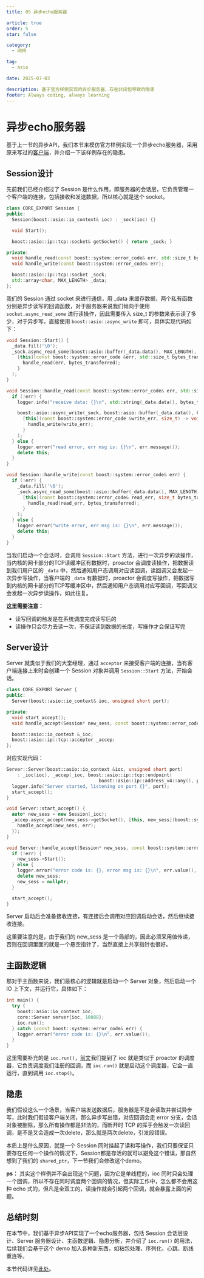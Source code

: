 ```yaml
---
title: 05 异步echo服务器

article: true
order: 5
star: false

category:
  - 网络

tag:
  - asio

date: 2025-07-03

description: 基于官方样例实现的异步服务器，存在非闭包导致的隐患
footer: Always coding, always learning
---
```


<!-- more -->

# 异步echo服务器

基于上一节的异步API，我们本节来模仿官方样例实现一个异步echo服务器，采用原来写过的[客户端](https://kbchulan.github.io/ClBlogs/blogs-main/asio/3-asio.html)，并介绍一下该样例存在的隐患。

## Session设计

先前我们已经介绍过了 Session 是什么作用，即服务器的会话层，它负责管理一个客户端的连接，包括接收和发送数据，所以核心就是这个 socket。

```cpp
class CORE_EXPORT Session {
public:
  Session(boost::asio::io_context& ioc) : _sock(ioc) {}

  void Start();

  boost::asio::ip::tcp::socket& getSocket() { return _sock; }

private:
  void handle_read(const boost::system::error_code& err, std::size_t bytes_transferred);
  void handle_write(const boost::system::error_code& err);

  boost::asio::ip::tcp::socket _sock;
  std::array<char, MAX_LENGTH> _data;
};
```


我们的 Session 通过 socket 来进行通信，用 _data 来缓存数据，两个私有函数分别是异步读写的回调函数，对于服务器来说我们倾向于使用 `socket.async_read_some` 进行读操作，因此需要传入 size_t 的参数来表示读了多少，对于异步写，直接使用 `boost::asio::async_write` 即可，具体实现代码如下：


```cpp
void Session::Start() {
  _data.fill('\0');
  _sock.async_read_some(boost::asio::buffer(_data.data(), MAX_LENGTH),
    [this](const boost::system::error_code &err, std::size_t bytes_transferred) -> void {
      handle_read(err, bytes_transferred);
    }
  );
}

void Session::handle_read(const boost::system::error_code& err, std::size_t bytes_transferred) {
  if (!err) {
    logger.info("receive data: {}\n", std::string(_data.data(), bytes_transferred));

    boost::asio::async_write(_sock, boost::asio::buffer(_data.data(), bytes_transferred),
      [this](const boost::system::error_code &write_err, size_t) -> void {
        handle_write(write_err);
      }
    );
  } else {
    logger.error("read error, err msg is: {}\n", err.message());
    delete this;
  }
}

void Session::handle_write(const boost::system::error_code& err) {
  if (!err) {
    _data.fill('\0');
    _sock.async_read_some(boost::asio::buffer(_data.data(), MAX_LENGTH),
      [this](const boost::system::error_code& read_err, size_t bytes_transferred) -> void {
        handle_read(read_err, bytes_transferred);
      }
    );
  } else {
    logger.error("write error, err msg is: {}\n", err.message());
    delete this;
  }
}
```

当我们启动一个会话时，会调用 `Session::Start` 方法，进行一次异步的读操作，当内核的网卡部分的TCP读缓冲区有数据时，proactor 会调度读操作，把数据读到我们用户区的 `_data` 中，然后通知用户态调用对应读回调，读回调又会发起一次异步写操作，当客户端的 `_data` 有数据时，proactor 会调度写操作，把数据写到内核的网卡部分的TCP写缓冲区中，然后通知用户态调用对应写回调，写回调又会发起一次异步读操作，如此往复。

**这里需要注意：**

- 读写回调的触发是在系统调度完成读写后的
- 读操作只会尽力去读一次，不保证读到数据的长度，写操作才会保证写完

## Server设计

Server 就类似于我们的大堂经理，通过 `acceptor` 来接受客户端的连接，当有客户端连接上来时会创建一个 Session 对象并调用 `Session::Start` 方法，开始会话。

```cpp
class CORE_EXPORT Server {
public:
  Server(boost::asio::io_context& ioc, unsigned short port);

private:
  void start_accept();
  void handle_accept(Session* new_sess, const boost::system::error_code& err);

  boost::asio::io_context &_ioc;
  boost::asio::ip::tcp::acceptor _accep;
};
```

对应实现代码：

```cpp
Server::Server(boost::asio::io_context &ioc, unsigned short port)
    : _ioc(ioc), _accep(_ioc, boost::asio::ip::tcp::endpoint(
                                  boost::asio::ip::address_v4::any(), port)) {
  logger.info("Server started, listening on port {}", port);
  start_accept();
}

void Server::start_accept() {
  auto* new_sess = new Session(_ioc);
  _accep.async_accept(new_sess->getSocket(), [this, new_sess](boost::system::error_code err) -> void {
    handle_accept(new_sess, err);
  });
}

void Server::handle_accept(Session* new_sess, const boost::system::error_code& err) {
  if (!err) {
    new_sess->Start();
  } else {
    logger.error("error code is: {}, error msg is: {}\n", err.value(), err.message());
    delete new_sess;
    new_sess = nullptr;
  }

  start_accept();
}
```

Server 启动后会准备接收连接，有连接后会调用对应回调启动会话，然后继续接收连接。

这里要注意的是，由于我们的 new_sess 是一个局部的，因此必须采用值传递，否则在回调里面的就是一个悬空指针了，当然直接上共享指针也很好。

## 主函数逻辑

那对于主函数来说，我们最核心的逻辑就是启动一个 Server 对象，然后启动一个 IO 上下文，并运行它，具体如下：

```cpp
int main() {
  try {
    boost::asio::io_context ioc;
    core::Server server{ioc, 10088};
    ioc.run();
  } catch (const boost::system::error_code& err) {
    logger.error("error code is: {}\n", err.value());
  }
}
```

这里需要补充的是 `ioc.run()`，[前文](https://kbchulan.github.io/ClBlogs/blogs-main/asio/1-asio.html#%E5%A5%97%E6%8E%A5%E5%AD%97)我们提到了 ioc 就是类似于 proactor 的调度器，它负责调度我们注册的回调，而 `ioc.run()` 就是启动这个调度器，它会一直运行，直到调用 `ioc.stop()`。

## 隐患

我们假设这么一个场景，当客户端发送数据后，服务器是不是会读取并尝试异步写，此时我们假设客户端关闭，那么异步写出错，对应回调会走 error 分支，会话对象被删除，那么所有操作都是非法的，而断开时 TCP 的挥手会触发一次读回调，是不是又会造成一次delete，那么就是两次delete，引发段错误。

本质上是什么原因，就是一个 Session 同时挂起了读和写操作，我们只要保证只要存在任何一个操作的情况下，Session都是存活的就可以避免这个错误，那自然想到了我们的 `shared_ptr`，下一节我们会修改这个demo。

**ps：** 其实这个样例并不会出现这个问题，因为它是单线程的，ioc 同时只会处理一个回调，所以不存在同时调度两个回调的情况，但实际工作中，怎么都不会用这种 echo 式的，但凡是全双工的，读操作就会引起两个回调，就会暴露上面的问题。

## 总结时刻

在本节中，我们基于异步API实现了一个echo服务器，包括 Session 会话层设计、Server 服务器设计、主函数逻辑、隐患分析，并介绍了 `ioc.run()` 的用法，后续我们会基于这个 demo 加入各种新东西，如粘包处理、序列化、心跳、断线重连等。

本节代码详见[此处](https://github.com/KBchulan/ClBlogs-Src/blob/main/blogs-main/asio/5-async-echo-server/src/main.cc)。
